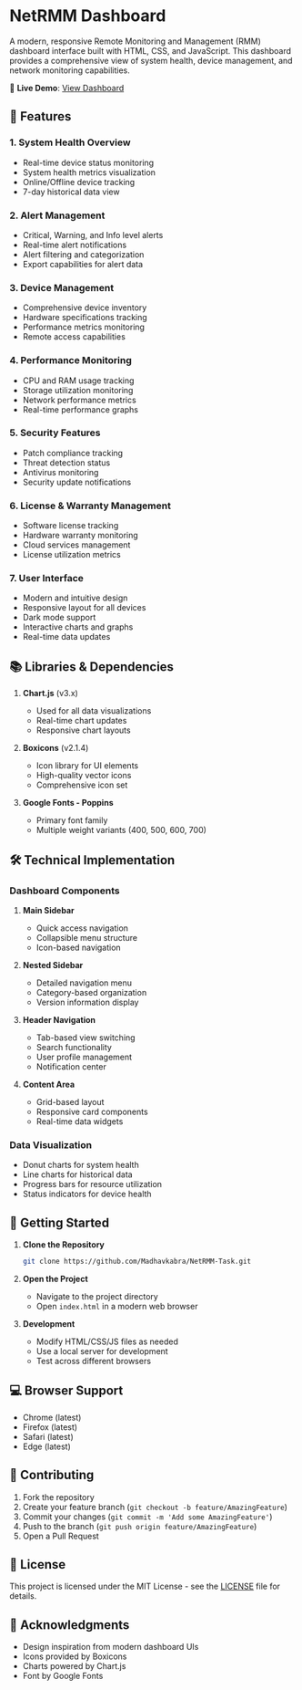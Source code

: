 # NetRMM Dashboard

A modern, responsive Remote Monitoring and Management (RMM) dashboard interface built with HTML, CSS, and JavaScript. This dashboard provides a comprehensive view of system health, device management, and network monitoring capabilities.

🔗 **Live Demo**: [View Dashboard](https://madhavkabra.github.io/NetRMM-Task/)

## 🚀 Features

### 1. System Health Overview
- Real-time device status monitoring
- System health metrics visualization
- Online/Offline device tracking
- 7-day historical data view

### 2. Alert Management
- Critical, Warning, and Info level alerts
- Real-time alert notifications
- Alert filtering and categorization
- Export capabilities for alert data

### 3. Device Management
- Comprehensive device inventory
- Hardware specifications tracking
- Performance metrics monitoring
- Remote access capabilities

### 4. Performance Monitoring
- CPU and RAM usage tracking
- Storage utilization monitoring
- Network performance metrics
- Real-time performance graphs

### 5. Security Features
- Patch compliance tracking
- Threat detection status
- Antivirus monitoring
- Security update notifications

### 6. License & Warranty Management
- Software license tracking
- Hardware warranty monitoring
- Cloud services management
- License utilization metrics

### 7. User Interface
- Modern and intuitive design
- Responsive layout for all devices
- Dark mode support
- Interactive charts and graphs
- Real-time data updates

## 📚 Libraries & Dependencies

1. **Chart.js** (v3.x)
   - Used for all data visualizations
   - Real-time chart updates
   - Responsive chart layouts

2. **Boxicons** (v2.1.4)
   - Icon library for UI elements
   - High-quality vector icons
   - Comprehensive icon set

3. **Google Fonts - Poppins**
   - Primary font family
   - Multiple weight variants (400, 500, 600, 700)

## 🛠️ Technical Implementation

### Dashboard Components
1. **Main Sidebar**
   - Quick access navigation
   - Collapsible menu structure
   - Icon-based navigation

2. **Nested Sidebar**
   - Detailed navigation menu
   - Category-based organization
   - Version information display

3. **Header Navigation**
   - Tab-based view switching
   - Search functionality
   - User profile management
   - Notification center

4. **Content Area**
   - Grid-based layout
   - Responsive card components
   - Real-time data widgets

### Data Visualization
- Donut charts for system health
- Line charts for historical data
- Progress bars for resource utilization
- Status indicators for device health

## 🚀 Getting Started

1. **Clone the Repository**
   ```bash
   git clone https://github.com/Madhavkabra/NetRMM-Task.git
   ```

2. **Open the Project**
   - Navigate to the project directory
   - Open `index.html` in a modern web browser

3. **Development**
   - Modify HTML/CSS/JS files as needed
   - Use a local server for development
   - Test across different browsers

## 💻 Browser Support

- Chrome (latest)
- Firefox (latest)
- Safari (latest)
- Edge (latest)

## 🤝 Contributing

1. Fork the repository
2. Create your feature branch (`git checkout -b feature/AmazingFeature`)
3. Commit your changes (`git commit -m 'Add some AmazingFeature'`)
4. Push to the branch (`git push origin feature/AmazingFeature`)
5. Open a Pull Request

## 📝 License

This project is licensed under the MIT License - see the [LICENSE](LICENSE) file for details.

## 🙏 Acknowledgments

- Design inspiration from modern dashboard UIs
- Icons provided by Boxicons
- Charts powered by Chart.js
- Font by Google Fonts 